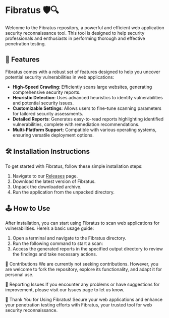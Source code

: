 # Fibratus 🛡️🔍

Welcome to the Fibratus repository, a powerful and efficient web application security reconnaissance tool. This tool is designed to help security professionals and enthusiasts in performing thorough and effective penetration testing.

## 🚀 Features

Fibratus comes with a robust set of features designed to help you uncover potential security vulnerabilities in web applications:

- **High-Speed Crawling**: Efficiently scans large websites, generating comprehensive security reports.
- **Heuristic Detection**: Uses advanced heuristics to identify vulnerabilities and potential security issues.
- **Customizable Settings**: Allows users to fine-tune scanning parameters for tailored security assessments.
- **Detailed Reports**: Generates easy-to-read reports highlighting identified vulnerabilities, complete with remediation recommendations.
- **Multi-Platform Support**: Compatible with various operating systems, ensuring versatile deployment options.

## 🛠️ Installation Instructions

To get started with Fibratus, follow these simple installation steps:

1. Navigate to our [Releases](../../releases) page.
2. Download the latest version of Fibratus.
3. Unpack the downloaded archive.
4. Run the application from the unpacked directory.

## 🕹️ How to Use

After installation, you can start using Fibratus to scan web applications for vulnerabilities. Here’s a basic usage guide:

1. Open a terminal and navigate to the Fibratus directory.
2. Run the following command to start a scan:
3. Access the generated reports in the specified output directory to review the findings and take necessary actions.

🛑 Contributions
We are currently not seeking contributions. However, you are welcome to fork the repository, explore its functionality, and adapt it for personal use.

🐞 Reporting Issues
If you encounter any problems or have suggestions for improvement, please visit our Issues page to let us know.

🌟 Thank You for Using Fibratus!
Secure your web applications and enhance your penetration testing efforts with Fibratus, your trusted tool for web security reconnaissance.

